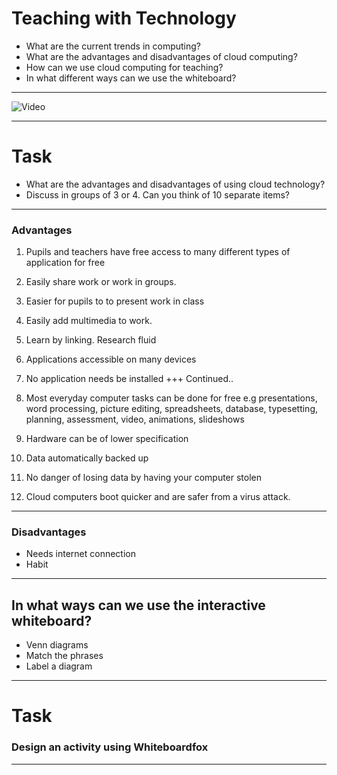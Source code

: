 # Teaching with Technology

- What are the current trends in computing?
- What are the advantages and disadvantages of cloud computing?
- How can we use cloud computing for teaching?
- In what different ways can we use the whiteboard?

---
![Video](https://www.youtube.com/embed/3oz1oy5ME6Q)

---
# Task

- What are the advantages and disadvantages of using cloud technology?
- Discuss in groups of 3 or 4. Can you think of 10 separate items?
---
### Advantages
1. Pupils and teachers have free access to many different types of application for free
1. Easily share work or work in groups.
1. Easier for pupils to to present work in class
1. Easily add multimedia to work.
1. Learn by linking. Research fluid
1. Applications accessible on many devices
1. No application needs be installed
+++
 Continued..
 
7. Most everyday computer tasks can be done for free e.g presentations, word processing, picture editing, spreadsheets, database, typesetting, planning, assessment, video, animations, slideshows
8. Hardware can be of lower specification
9. Data automatically backed up
10. No danger of losing data by having your computer stolen
11. Cloud computers boot quicker and are safer from a virus attack.
---
### Disadvantages
- Needs internet connection
- Habit
---
## In what ways can we use the interactive whiteboard?
- Venn diagrams
- Match the phrases
- Label a diagram
---
# Task
### Design an activity using Whiteboardfox

---
